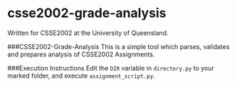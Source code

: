 # csse2002-grade-analysis
Written for CSSE2002 at the University of Queensland.

###CSSE2002-Grade-Analysis
This is a simple tool which parses, validates and prepares analysis of CSSE2002 Assignments.

###Execution Instructions
Edit the `DIR` variable in `directory.py` to your marked folder, and execute `assignment_script.py`.